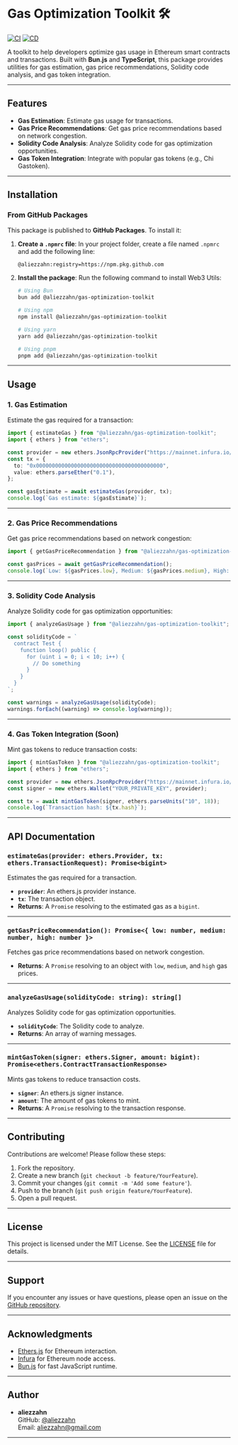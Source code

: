 # Gas Optimization Toolkit 🛠️

[![CI](https://github.com/aliezzahn/gas-optimization-toolkit/actions/workflows/ci.yml/badge.svg)](https://github.com/aliezzahn/gas-optimization-toolkit/actions/workflows/ci.yml)
[![CD](https://github.com/aliezzahn/gas-optimization-toolkit/actions/workflows/cd.yml/badge.svg)](https://github.com/aliezzahn/gas-optimization-toolkit/actions/workflows/cd.yml)


A toolkit to help developers optimize gas usage in Ethereum smart contracts and transactions. Built with **Bun.js** and **TypeScript**, this package provides utilities for gas estimation, gas price recommendations, Solidity code analysis, and gas token integration.

---

## **Features**

- **Gas Estimation**: Estimate gas usage for transactions.
- **Gas Price Recommendations**: Get gas price recommendations based on network congestion.
- **Solidity Code Analysis**: Analyze Solidity code for gas optimization opportunities.
- **Gas Token Integration**: Integrate with popular gas tokens (e.g., Chi Gastoken).

---

## **Installation**

### From GitHub Packages

This package is published to **GitHub Packages**. To install it:

1. **Create a `.npmrc` file**:
   In your project folder, create a file named `.npmrc` and add the following line:
   ```
   @aliezzahn:registry=https://npm.pkg.github.com
   ```

3. **Install the package**:
   Run the following command to install Web3 Utils:
   ```bash
   # Using Bun
   bun add @aliezzahn/gas-optimization-toolkit
   
   # Using npm
   npm install @aliezzahn/gas-optimization-toolkit
   
   # Using yarn
   yarn add @aliezzahn/gas-optimization-toolkit
   
   # Using pnpm
   pnpm add @aliezzahn/gas-optimization-toolkit
   ```

---

## **Usage**

### **1. Gas Estimation**

Estimate the gas required for a transaction:

```typescript
import { estimateGas } from "@aliezzahn/gas-optimization-toolkit";
import { ethers } from "ethers";

const provider = new ethers.JsonRpcProvider("https://mainnet.infura.io/v3/YOUR_INFURA_PROJECT_ID");
const tx = {
  to: "0x0000000000000000000000000000000000000000",
  value: ethers.parseEther("0.1"),
};

const gasEstimate = await estimateGas(provider, tx);
console.log(`Gas estimate: ${gasEstimate}`);
```

---

### **2. Gas Price Recommendations**

Get gas price recommendations based on network congestion:

```typescript
import { getGasPriceRecommendation } from "@aliezzahn/gas-optimization-toolkit";

const gasPrices = await getGasPriceRecommendation();
console.log(`Low: ${gasPrices.low}, Medium: ${gasPrices.medium}, High: ${gasPrices.high}`);
```

---

### **3. Solidity Code Analysis**

Analyze Solidity code for gas optimization opportunities:

```typescript
import { analyzeGasUsage } from "@aliezzahn/gas-optimization-toolkit";

const solidityCode = `
  contract Test {
    function loop() public {
      for (uint i = 0; i < 10; i++) {
        // Do something
      }
    }
  }
`;

const warnings = analyzeGasUsage(solidityCode);
warnings.forEach((warning) => console.log(warning));
```

---

### **4. Gas Token Integration (Soon)**

Mint gas tokens to reduce transaction costs:

```typescript
import { mintGasToken } from "@aliezzahn/gas-optimization-toolkit";
import { ethers } from "ethers";

const provider = new ethers.JsonRpcProvider("https://mainnet.infura.io/v3/YOUR_INFURA_PROJECT_ID");
const signer = new ethers.Wallet("YOUR_PRIVATE_KEY", provider);

const tx = await mintGasToken(signer, ethers.parseUnits("10", 18));
console.log(`Transaction hash: ${tx.hash}`);
```

---

## **API Documentation**

### **`estimateGas(provider: ethers.Provider, tx: ethers.TransactionRequest): Promise<bigint>`**

Estimates the gas required for a transaction.

- **`provider`**: An ethers.js provider instance.
- **`tx`**: The transaction object.
- **Returns**: A `Promise` resolving to the estimated gas as a `bigint`.

---

### **`getGasPriceRecommendation(): Promise<{ low: number, medium: number, high: number }>`**

Fetches gas price recommendations based on network congestion.

- **Returns**: A `Promise` resolving to an object with `low`, `medium`, and `high` gas prices.

---

### **`analyzeGasUsage(solidityCode: string): string[]`**

Analyzes Solidity code for gas optimization opportunities.

- **`solidityCode`**: The Solidity code to analyze.
- **Returns**: An array of warning messages.

---

### **`mintGasToken(signer: ethers.Signer, amount: bigint): Promise<ethers.ContractTransactionResponse>`**

Mints gas tokens to reduce transaction costs.

- **`signer`**: An ethers.js signer instance.
- **`amount`**: The amount of gas tokens to mint.
- **Returns**: A `Promise` resolving to the transaction response.

---

## **Contributing**

Contributions are welcome! Please follow these steps:

1. Fork the repository.
2. Create a new branch (`git checkout -b feature/YourFeature`).
3. Commit your changes (`git commit -m 'Add some feature'`).
4. Push to the branch (`git push origin feature/YourFeature`).
5. Open a pull request.

---

## **License**

This project is licensed under the MIT License. See the [LICENSE](LICENSE) file for details.

---

## **Support**

If you encounter any issues or have questions, please open an issue on the [GitHub repository](https://github.com/your-repo/gas-optimization-toolkit).

---

## **Acknowledgments**

- [Ethers.js](https://docs.ethers.org/) for Ethereum interaction.
- [Infura](https://infura.io/) for Ethereum node access.
- [Bun.js](https://bun.sh/) for fast JavaScript runtime.

---

## Author

- **aliezzahn**  
  GitHub: [@aliezzahn](https://github.com/aliezzahn)  
  Email: [aliezzahn@gmail.com](aliezzahn@gmail.com)

---
